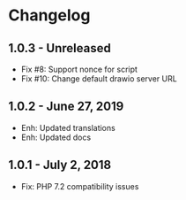 Changelog
=========

1.0.3 - Unreleased
---------------------
- Fix #8: Support nonce for script
- Fix #10: Change default drawio server URL


1.0.2 - June 27, 2019
---------------------
- Enh: Updated translations
- Enh: Updated docs


1.0.1 - July 2, 2018
---------------------
- Fix: PHP 7.2 compatibility issues


